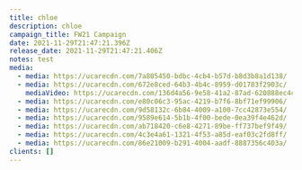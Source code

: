 ```yaml
---
title: chloe
description: chloe
campaign_title: FW21 Campaign
date: 2021-11-29T21:47:21.396Z
release_date: 2021-11-29T21:47:21.406Z
notes: test
media:
  - media: https://ucarecdn.com/7a805450-bdbc-4cb4-b57d-b8d3b8a1d138/
  - media: https://ucarecdn.com/672e8ced-64b3-4b4c-8959-d01783f2903c/
    mediaVideo: https://ucarecdn.com/136d4a56-9e58-41a2-87ad-620888ec4c34/
  - media: https://ucarecdn.com/e80c06c3-95ac-4219-b7f6-8bf71ef99906/
  - media: https://ucarecdn.com/9d58132c-6b84-4009-a100-7cc42873e554/
  - media: https://ucarecdn.com/9589e614-5b1b-4f00-bede-0ea39f4e462d/
  - media: https://ucarecdn.com/ab718420-c6e8-4271-89be-ff737bef9f49/
  - media: https://ucarecdn.com/4c3e4a61-1321-4f53-a85d-eaf03c2fd8ff/
  - media: https://ucarecdn.com/86e21009-b291-4004-aadf-8887356c403a/
clients: []
---
```

